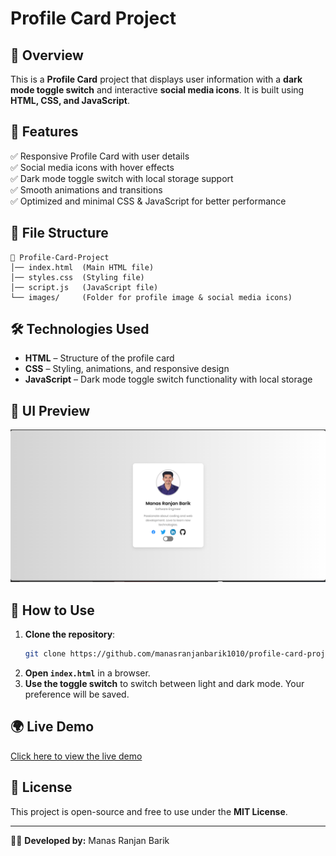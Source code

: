 # Profile Card Project

## 🌟 Overview
This is a **Profile Card** project that displays user information with a **dark mode toggle switch** and interactive **social media icons**. It is built using **HTML, CSS, and JavaScript**.

## 🚀 Features
✅ Responsive Profile Card with user details  
✅ Social media icons with hover effects  
✅ Dark mode toggle switch with local storage support  
✅ Smooth animations and transitions  
✅ Optimized and minimal CSS & JavaScript for better performance  

## 📂 File Structure
```
📁 Profile-Card-Project
│── index.html  (Main HTML file)
│── styles.css  (Styling file)
│── script.js   (JavaScript file)
└── images/     (Folder for profile image & social media icons)
```

## 🛠️ Technologies Used
- **HTML** – Structure of the profile card
- **CSS** – Styling, animations, and responsive design
- **JavaScript** – Dark mode toggle switch functionality with local storage

## 🎨 UI Preview
![Profile Card Preview](images/screenshot.png)

## 🔧 How to Use
1. **Clone the repository**:  
   ```bash
   git clone https://github.com/manasranjanbarik1010/profile-card-project.git
   ```
2. **Open `index.html`** in a browser.
3. **Use the toggle switch** to switch between light and dark mode. Your preference will be saved.

## 🌍 Live Demo
[Click here to view the live demo](https://manasranjanbarik1010.github.io/profile-card-project/)

## 📜 License
This project is open-source and free to use under the **MIT License**.

---
👨‍💻 **Developed by:** Manas Ranjan Barik